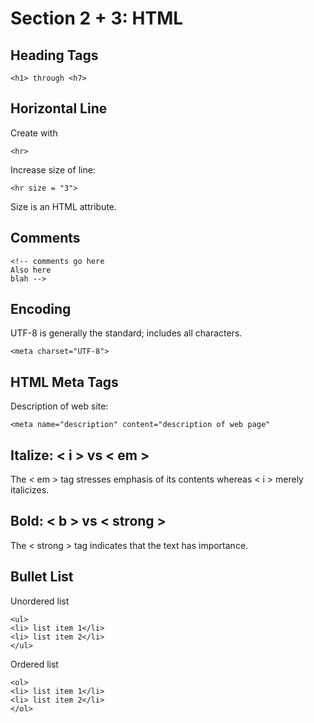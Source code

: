# Section 2 + 3: HTML

## Heading Tags

```
<h1> through <h7>
```

## Horizontal Line

Create with

```
<hr>
```

Increase size of line:

```
<hr size = "3">
```

Size is an HTML attribute. 

## Comments

```
<!-- comments go here
Also here
blah -->
```

## Encoding

UTF-8 is generally the standard; includes all characters. 

```
<meta charset="UTF-8">
```

## HTML Meta Tags

Description of web site:

```
<meta name="description" content="description of web page"
```

## Italize: < i > vs < em >

The < em > tag stresses emphasis of its contents whereas < i > merely italicizes. 

## Bold: < b > vs < strong >

The < strong > tag indicates that the text has importance. 

## Bullet List

Unordered list

```
<ul>
<li> list item 1</li>
<li> list item 2</li>
</ul>
```

Ordered list

```
<ol>
<li> list item 1</li>
<li> list item 2</li>
</ol>
```

